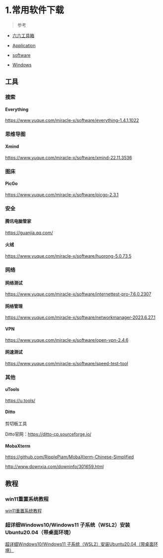 # 1.常用软件下载


> 参考

- [六六工具箱](https://www.66toolboxs.com/systemtool/)

- [Application](https://www.yuque.com/fcant/app)
 
- [software](https://www.yuque.com/miracle-x/software)

- [Windows](https://www.yuque.com/xinyijiu-john/mhb5pk)






## 工具


### 搜索

#### Everything 
https://www.yuque.com/miracle-x/software/everything-1.4.1.1022



### 思维导图

#### Xmind 
https://www.yuque.com/miracle-x/software/xmind-22.11.3536



### 图床

#### PicGo
https://www.yuque.com/miracle-x/software/picgo-2.3.1




### 安全

#### 腾讯电脑管家
https://guanjia.qq.com/



#### 火绒
https://www.yuque.com/miracle-x/software/huorong-5.0.73.5



### 网络

#### 网络测试

https://www.yuque.com/miracle-x/software/internettest-pro-7.6.0.2307


#### 网络管理

https://www.yuque.com/miracle-x/software/networkmanager-2023.6.27.1


#### VPN

https://www.yuque.com/miracle-x/software/open-vpn-2.4.6


#### 网速测试

https://www.yuque.com/miracle-x/software/speed-test-tool





### 其他


#### uTools

https://u.tools/






#### Ditto

剪切板工具 


Ditto官网：https://ditto-cp.sourceforge.io/





#### MobaXterm

https://github.com/RipplePiam/MobaXterm-Chinese-Simplified


http://www.downxia.com/downinfo/301659.html




## 教程


### win11重置系统教程


[win11重置系统教程](https://www.yuque.com/wannengdexiaoming-d5lvv/tni1v9/svl98a)




### 超详细Windows10/Windows11 子系统（WSL2）安装Ubuntu20.04（带桌面环境）


[超详细Windows10/Windows11 子系统（WSL2）安装Ubuntu20.04（带桌面环境）](https://blog.csdn.net/weixin_44301630/article/details/122390018)



